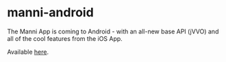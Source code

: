 # manni-android
The Manni App is coming to Android - with an all-new base API (jVVO) and all of the cool features from the iOS App.

Available [here](https://play.google.com/store/apps/details?id=philippmatthes.com.manni).
